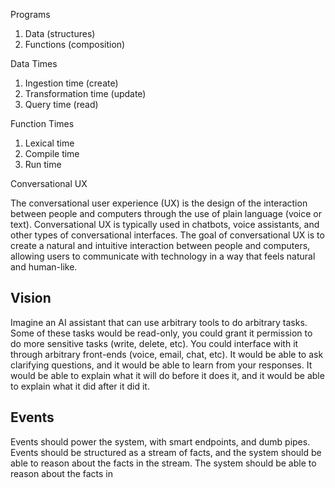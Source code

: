 Programs

1. Data (structures)
2. Functions (composition)

Data Times

1. Ingestion time (create)
2. Transformation time (update)
3. Query time (read)

Function Times

1. Lexical time
2. Compile time
3. Run time

Conversational UX

The conversational user experience (UX) is the design of the interaction between
people and computers through the use of plain language (voice or text).
Conversational UX is typically used in chatbots, voice assistants, and other
types of conversational interfaces. The goal of conversational UX is to create a
natural and intuitive interaction between people and computers, allowing users
to communicate with technology in a way that feels natural and human-like.

## Vision

Imagine an AI assistant that can use arbitrary tools to do arbitrary tasks. Some
of these tasks would be read-only, you could grant it permission to do more
sensitive tasks (write, delete, etc). You could interface with it through
arbitrary front-ends (voice, email, chat, etc). It would be able to ask
clarifying questions, and it would be able to learn from your responses. It
would be able to explain what it will do before it does it, and it would be able
to explain what it did after it did it.

## Events

Events should power the system, with smart endpoints, and dumb pipes. Events
should be structured as a stream of facts, and the system should be able to
reason about the facts in the stream. The system should be able to reason about
the facts in

